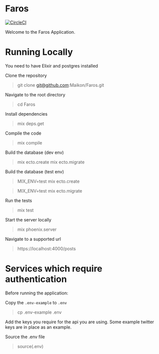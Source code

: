 # Faros

[![CircleCI](https://circleci.com/gh/Maikon/Faros.svg?style=svg&circle-token=d426a2c064bb29bd83ff0ddfe106308e7c77d743)](https://circleci.com/gh/Maikon/Faros)

Welcome to the Faros Application.

# Running Locally

You need to have Elixir and postgres installed

Clone the repository
> git clone git@github.com:Maikon/Faros.git

Navigate to the root directory
> cd Faros

Install dependencies
> mix deps.get

Compile the code
> mix compile

Build the database (dev env)
> mix ecto.create
> mix ecto.migrate

Build the database (test env)
> MIX_ENV=test mix ecto.create

> MIX_ENV=test mix ecto.migrate

Run the tests
> mix test

Start the server locally
> mix phoenix.server

Navigate to a supported url
> https://localhost:4000/posts

# Services which require authentication

Before running the application:

Copy the `.env-example` to `.env`
> cp .env-example .env

Add the keys you require for the api you are using. Some example twitter keys are in place as an example.

Source the .env file
> source(.env)
